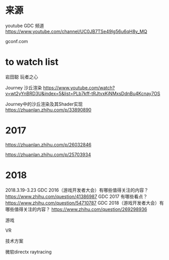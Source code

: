 # 来源
youtube GDC 频道
https://www.youtube.com/channel/UC0JB7TSe49lg56u6qH8y_MQ

gconf.com

# to watch list
[time]:<20180703>
岩田聪 玩者之心

Journey 沙丘渲染
https://www.youtube.com/watch?v=wt2yYnBRD3U&index=5&list=PLb7kff-tRJtvxKjNMxsDdnBu4Kcnay7OS

Journey中的沙丘渲染及其Shader实现
https://zhuanlan.zhihu.com/p/33890890
# 2017
https://zhuanlan.zhihu.com/p/26032846

https://zhuanlan.zhihu.com/p/25703934

# 2018
2018.3.19-3.23
GDC 2016（游戏开发者大会）有哪些值得关注的内容？
https://www.zhihu.com/question/41386987
GDC 2017 有哪些看点？
https://www.zhihu.com/question/54710787
GDC 2018（游戏开发者大会）有哪些值得关注的内容？
https://www.zhihu.com/question/269298936

游戏

VR

技术方案

微软directx raytracing